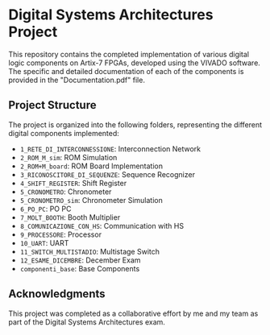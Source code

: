 # Digital Systems Architectures Project

This repository contains the completed implementation of various digital logic components on Artix-7 FPGAs, developed using the VIVADO software. The specific and detailed documentation of each of the components is provided in the "Documentation.pdf" file.

## Project Structure

The project is organized into the following folders, representing the different digital components implemented:

- `1_RETE_DI_INTERCONNESSIONE`: Interconnection Network
- `2_ROM_M_sim`: ROM Simulation
- `2_ROM+M_board`: ROM Board Implementation
- `3_RICONOSCITORE_DI_SEQUENZE`: Sequence Recognizer
- `4_SHIFT_REGISTER`: Shift Register
- `5_CRONOMETRO`: Chronometer
- `5_CRONOMETRO_sim`: Chronometer Simulation
- `6_PO_PC`: PO PC
- `7_MOLT_BOOTH`: Booth Multiplier
- `8_COMUNICAZIONE_CON_HS`: Communication with HS
- `9_PROCESSORE`: Processor
- `10_UART`: UART
- `11_SWITCH_MULTISTADIO`: Multistage Switch
- `12_ESAME_DICEMBRE`: December Exam
- `componenti_base`: Base Components

## Acknowledgments

This project was completed as a collaborative effort by me and my team as part of the Digital Systems Architectures exam.

